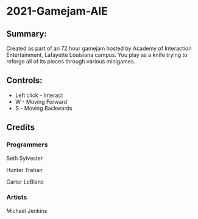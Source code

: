 # 2021-Gamejam-AIE
## Summary:

Created as part of an 72 hour gamejam hosted by Academy of Interaction Entertainment, Lafayette Louisiana campus. You play as a knife trying to reforge all of its pieces through various minigames.

## Controls:

* Left click - Interact
* W - Moving Forward
* S - Moving Backwards

## Credits
### Programmers
Seth Sylvester

Hunter Trahan

Carter LeBlanc

### Artists
Michael Jenkins 
